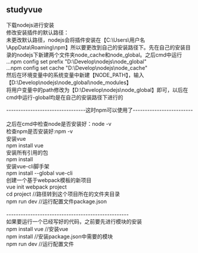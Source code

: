 ## studyvue
下载nodejs进行安装<br/>
修改安装插件的默认路径：<br/>
未更改默认路径，nodejs会将插件安装在【C:\Users\用户名\AppData\Roaming\npm】所以要更改到自己的安装路径下。先在自己的安装目录的nodejs下新建两个文件夹node_cache和node_global。之后cmd中运行<br/>
...npm config set prefix "D:\Develop\nodejs\node_global" <br/>
...npm config set cache "D:\Develop\nodejs\node_cache"<br/>
然后在环境变量中的系统变量中新建【NODE_PATH】，输入【D:\Develop\nodejs\node_global\node_modules】<br/>
将用户变量中的path修改为【D:\Develop\nodejs\node_global】即可，以后在cmd中运行-global均是在自己的安装路径下进行的<br/>

---------------------------------这时npm可以使用了-------------------------<br/>
<br/>
之后在cmd中检查node是否安装好：node -v<br/>
检查npm是否安装好:npm -v<br/>
安装vue<br/>
npm install vue<br/>
安装所有引用的包<br/>
npm install<br/>
安装vue-cli脚手架<br/>
npm install --global vue-cli<br/>
创建一个基于webpack模板的新项目<br/>
vue init webpack project<br/>
cd project //路径转到这个项目所在的文件夹目录<br/>
npm run dev //运行配置文件package.json<br/>
<br/>
---------------------------------------------------<br/>
如果要运行一个已经写好的代码，之前要先进行模块的安装<br/>
npm install vue //安装vue<br/>
npm install //安装package.json中需要的模块<br/>
npm run dev //运行配置文件<br/>
